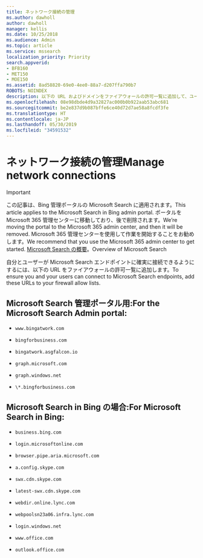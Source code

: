 ```yaml
---
title: ネットワーク接続の管理
ms.author: dawholl
author: dawholl
manager: kellis
ms.date: 10/25/2018
ms.audience: Admin
ms.topic: article
ms.service: mssearch
localization_priority: Priority
search.appverid:
- BFB160
- MET150
- MOE150
ms.assetid: 8ad58820-69e0-4ee0-88a7-d207ffa790b7
ROBOTS: NOINDEX
description: 以下の URL およびドメインをファイアウォールの許可一覧に追加して、ユーザーが Microsoft Search に簡単にアクセスできるようにします
ms.openlocfilehash: 08e98dbde4d9a32827ac000b0b922aab53abc681
ms.sourcegitcommit: be2e837d9b087bffe6ce40d72d7ae58a8fcdf3fe
ms.translationtype: HT
ms.contentlocale: ja-JP
ms.lasthandoff: 05/30/2019
ms.locfileid: "34591532"
---
```

# <a name="manage-network-connections"></a><span data-ttu-id="19a8e-103">ネットワーク接続の管理</span><span class="sxs-lookup"><span data-stu-id="19a8e-103">Manage network connections</span></span>

> [!IMPORTANT]
> <span data-ttu-id="19a8e-104">この記事は、Bing 管理ポータルの Microsoft Search に適用されます。</span><span class="sxs-lookup"><span data-stu-id="19a8e-104">This article applies to the Microsoft Search in Bing admin portal.</span></span> <span data-ttu-id="19a8e-105">ポータルを Microsoft 365 管理センターに移動しており、後で削除されます。</span><span class="sxs-lookup"><span data-stu-id="19a8e-105">We’re moving the portal to the Microsoft 365 admin center, and then it will be removed.</span></span> <span data-ttu-id="19a8e-106">Microsoft 365 管理センターを使用して作業を開始することをお勧めします。</span><span class="sxs-lookup"><span data-stu-id="19a8e-106">We recommend that you use the Microsoft 365 admin center to get started.</span></span> <span data-ttu-id="19a8e-107">[Microsoft Search の概要](overview-microsoft-search.md)。</span><span class="sxs-lookup"><span data-stu-id="19a8e-107">Overview of Microsoft Search</span></span>
    
<span data-ttu-id="19a8e-108">自分とユーザーが Microsoft Search エンドポイントに確実に接続できるようにするには、以下の URL をファイアウォールの許可一覧に追加します。</span><span class="sxs-lookup"><span data-stu-id="19a8e-108">To ensure you and your users can connect to Microsoft Search endpoints, add these URLs to your firewall allow lists.</span></span>
  
## <a name="for-the-microsoft-search-admin-portal"></a><span data-ttu-id="19a8e-109">Microsoft Search 管理ポータル用:</span><span class="sxs-lookup"><span data-stu-id="19a8e-109">For the Microsoft Search Admin portal:</span></span>

- `www.bingatwork.com`
    
- `bingforbusiness.com`
    
- `bingatwork.asgfalcon.io`
    
- `graph.microsoft.com`
    
- `graph.windows.net`
    
- `\*.bingforbusiness.com`
    
## <a name="for-microsoft-search-in-bing"></a><span data-ttu-id="19a8e-110">Microsoft Search in Bing の場合:</span><span class="sxs-lookup"><span data-stu-id="19a8e-110">For Microsoft Search in Bing:</span></span>

- `business.bing.com`
    
- `login.microsoftonline.com`
    
- `browser.pipe.aria.microsoft.com`
    
- `a.config.skype.com`
    
- `swx.cdn.skype.com`
    
- `latest-swx.cdn.skype.com`
    
- `webdir.online.lync.com`
    
- `webpoolsn23a06.infra.lync.com`
    
- `login.windows.net`
    
- `www.office.com`
    
- `outlook.office.com`
